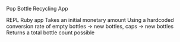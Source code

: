 Pop Bottle Recycling App

REPL Ruby app
Takes an initial monetary amount
Using a hardcoded conversion rate of empty bottles -> new bottles, caps -> new bottles
Returns a total bottle count possible
